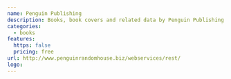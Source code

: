 ```yaml
---
name: Penguin Publishing
description: Books, book covers and related data by Penguin Publishing.
categories:
  - books
features:
  https: false
  pricing: free
url: http://www.penguinrandomhouse.biz/webservices/rest/
logo:
---
```


